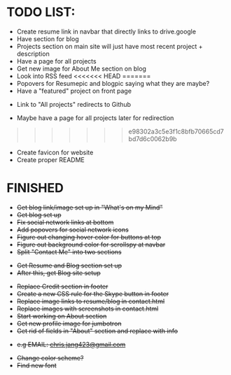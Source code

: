 # TODO LIST:
+ Create resume link in navbar that directly links to drive.google
+ Have section for blog
+ Projects section on main site will just have most recent project + description
+ Have a page for all projects
+ Get new image for About Me section on blog
+ Look into RSS feed
<<<<<<< HEAD
=======
+ Popovers for Resumepic and blogpic saying what they are maybe?
+ Have a "featured" project on front page
 - Link to "All projects" redirects to Github
+ Maybe have a page for all projects later for redirection
>>>>>>> e98302a3c5e3f1c8bfb70665cd7bd7d6c0062b9b
+ Create favicon for website
+ Create proper README

# FINISHED
+ ~~Get blog link/image set up in "What's on my Mind"~~
+ ~~Get blog set up~~
+ ~~Fix social network links at bottom~~
+ ~~Add popovers for social network icons~~
+ ~~Figure out changing hover color for buttons at top~~
+ ~~Figure out background color for scrollspy at navbar~~
+ ~~Split "Contact Me" into two sections~~
 - ~~Get Resume and Blog section set up~~
 - ~~After this, get Blog site setup~~
+ ~~Replace Credit section in footer~~
+ ~~Create a new CSS rule for the Skype button in footer~~
+ ~~Replace image links to resume/blog in contact.html~~
+ ~~Replace images with screenshots in contact.html~~
+ ~~Start working on About section~~
+ ~~Get new profile image for jumbotron~~
+ ~~Get rid of fields in "About" section and replace with info~~
 - ~~e.g EMAIL: chris.jang423@gmail.com~~
+ ~~Change color scheme?~~
+ ~~Find new font~~
